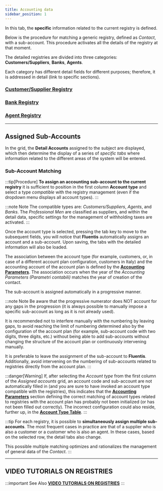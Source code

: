 ```yaml
---
title: Accounting data
sidebar_position: 1
---
```

In this tab, the **specific** information related to the current registry is defined.

Below is the procedure for matching a generic registry, defined as *Contact*, with a sub-account. This procedure activates all the details of the registry at that moment.

The detailed registries are divided into three categories: **Customers/Suppliers**, **Banks**, **Agents**.

Each category has different detail fields for different purposes; therefore, it is addressed in detail (link to specific sections).

### [Customer/Supplier Registry](/docs/erp-home/registers/contacts/create-new-contact/accounting-data/customer-vendors-data/finance)

### [Bank Registry](/docs/erp-home/registers/contacts/create-new-contact/accounting-data/bank-registry/references)

### [Agent Registry](/docs/erp-home/registers/contacts/create-new-contact/accounting-data/agent-registry/detail)


---

## Assigned Sub-Accounts

In the grid, the **Detail Accounts** assigned to the subject are displayed, which then determine the display of a series of *specific tabs* where information related to the different areas of the system will be entered.

### Sub-Account Matching 

:::tip[Procedure]
**To assign an accounting sub-account to the current registry** it is sufficient to position in the first column **Account type** and select a type *compatible* with the registry management (even if the dropdown menu displays all account types).
:::

:::note Note
The compatible types are: *Customers/Suppliers*, *Agents*, and *Banks*. The *Professional Men* are classified as suppliers, and within the detail data, specific settings for the management of withholding taxes are activated.
:::

Once the account type is selected, pressing the tab key to move to the subsequent fields, you will notice that **Fluentis** automatically assigns an account and a sub-account. Upon saving, the tabs with the detailed information will also be loaded.

The association between the account type (for example, customers, or, in case of a different account plan configuration, customers in Italy) and the accounting account of the account plan is defined by the [**Accounting Parameters**](/docs/configurations/parameters/finance/accounting-parameters). The association occurs when the year of the *Accounting Parameters (Parametri contabili)* matches the year of creation of the contact.

The sub-account is assigned automatically in a progressive manner.

:::note Note
Be aware that the progressive numerator does NOT account for any gaps in the progression (it is always possible to manually impose a specific sub-account as long as it is not already used).

It is recommended not to interfere manually with the numbering by leaving gaps, to avoid reaching the limit of numbering determined also by the configuration of the account plan (for example, sub-account code with two digits, three digits, etc.) without being able to add sub-accounts without changing the structure of the account plan or continuously intervening manually.

It is preferable to leave the assignment of the sub-account to **Fluentis**. Additionally, avoid intervening on the numbering of sub-accounts related to registries directly from the account plan.
:::

:::danger[Warning]
If, after selecting the *Account type* from the first column of the *Assigned accounts* grid, an account code and sub-account are not automatically filled in (and you are sure to have invoked an account type compatible with the registries), this indicates that the [**Accounting Parameters**](/docs/configurations/parameters/finance/accounting-parameters) section defining the correct matching of account types related to registries with the account plan has probably not been initialized (or has not been filled out correctly).
The incorrect configuration could also reside, further up, in the [**Account Type Table**](/docs/configurations/tables/finance/account-types).
:::

:::tip
For each registry, it is possible to **simultaneously assign multiple sub-accounts**. The most frequent cases in practice are that of a supplier who is also a customer or a customer who is also an agent. In these cases, based on the selected row, the detail tabs also change.

This possible multiple matching optimizes and rationalizes the management of general data of the *Contact*.
:::


---

## VIDEO TUTORIALS ON REGISTRIES

:::important See Also
[**VIDEO TUTORIALS ON REGISTRIES**](/docs/video/finance/intro)
:::